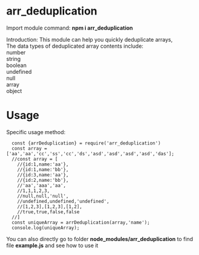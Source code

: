 # arr_deduplication
Import module command: **npm i arr_deduplication**

Introduction: This module can help you quickly deduplicate arrays,  
The data types of deduplicated array contents include:   
number  
string  
boolean  
undefined  
null  
array  
object

# Usage
Specific usage method:  
```
  const {arrDeduplication} = require('arr_deduplication')
  const array = ['aa','aa','cc','ss','cc','ds','asd','asd','asd','asd','das'];
  //const array = [
    //{id:1,name:'aa'},
    //{id:1,name:'bb'},
    //{id:3,name:'aa'},
    //{id:2,name:'bb'},
    //'aa','aaa','aa',
    //1,1,1,2,3,
    //null,null,'null',
    //undefined,undefined,'undefined',
    //[1,2,3],[1,2,3],[1,2],
    //true,true,false,false
  //]
  const uniqueArray = arrDeduplication(array,'name');
  console.log(uniqueArray);
```
You can also directly go to folder **node_modules/arr_deduplication** to find file **example.js** and see how to use it